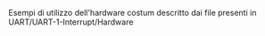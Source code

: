 Esempi di utilizzo dell'hardware costum descritto dai file presenti in UART/UART-1-Interrupt/Hardware

